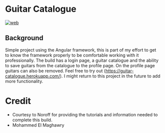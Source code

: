 # Guitar Catalogue

[![web](https://img.shields.io/static/v1?logo=heroku&message=Online&label=Heroku&color=430098)](https://guitar-catalogue.herokuapp.com/)

## Background
Simple project using the Angular framework, this is part of my effort to get to know the framework properly to be comfortable working with it professionally. The build has a login page, a guitar catalogue and the ability to save guitars from the catalogue to the profile page. On the profile page guitars can also be removed. Feel free to try out (https://guitar-catalogue.herokuapp.com/). I might return to this project in the future to add more functionality.


# Credit
- Courtesy to Noroff for providing the tutorials and information needed to complete this build.
- Mohammed El Maghawry 


